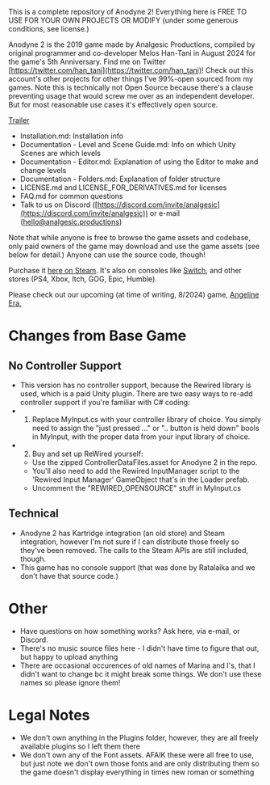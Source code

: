This is a complete repository of Anodyne 2! Everything here is FREE TO USE FOR YOUR OWN PROJECTS OR MODIFY (under some generous conditions, see license.)

Anodyne 2 is the 2019 game made by Analgesic Productions, compiled by original programmer and co-developer Melos Han-Tani in August 2024 for the game's 5th Anniversary. Find me on Twitter [https://twitter.com/han_tani](https://twitter.com/han_tani)! Check out this account's other projects for other things I've 99%-open sourced from my games. Note this is technically not Open Source because there's a clause preventing usage that would screw me over as an independent developer. But for most reasonable use cases it's effectively open source.

[Trailer](https://www.youtube.com/watch?v=yT6yQm3JM3E)

- Installation.md: Installation info
- Documentation - Level and Scene Guide.md: Info on which Unity Scenes are which levels
- Documentation - Editor.md: Explanation of using the Editor to make and change levels
- Documentation - Folders.md: Explanation of folder structure
- LICENSE.md and LICENSE_FOR_DERIVATIVES.md for licenses
- FAQ.md for common questions
- Talk to us on Discord ([https://discord.com/invite/analgesic](https://discord.com/invite/analgesic)) or e-mail ([hello@analgesic.productions](mailto:hello@analgesic.productions))

Note that while anyone is free to browse the game assets and codebase, only paid owners of the game may download and use the game assets (see below for detail.) Anyone can use the source code, though!

Purchase it [here on Steam](https://store.steampowered.com/app/877810/Anodyne_2_Return_to_Dust/). It's also on consoles like [Switch](https://www.nintendo.com/us/store/products/anodyne-2-return-to-dust-switch/), and other stores (PS4, Xbox, Itch, GOG, Epic, Humble).

Please check out our upcoming (at time of writing, 8/2024) game, [Angeline Era.](https://store.steampowered.com/app/2393920/Angeline_Era/)

# Changes from Base Game
## No Controller Support
* This version has no controller support, because the Rewired library is used, which is a paid Unity plugin. There are two easy ways to re-add controller support if you're familiar with C# coding:
* 1. Replace MyInput.cs with your controller library of choice. You simply need to assign the "just pressed ..." or ".. button is held down" bools in MyInput, with the proper data from your input library of choice.
* 2. Buy and set up ReWired yourself:
	* Use the zipped ControllerDataFiles.asset for Anodyne 2 in the repo.
	*  You'll also need to add the Rewired InputManager script to the 'Rewired Input Manager' GameObject that's in the Loader prefab.
	* Uncomment the "REWIRED_OPENSOURCE" stuff in MyInput.cs

## Technical
* Anodyne 2 has Kartridge integration (an old store) and Steam integration, however I'm not sure if I can distribute those freely so they've been removed. The calls to the Steam APIs are still included, though.
* This game has no console support (that was done by Ratalaika and we don't have that source code.)

# Other
* Have questions on how something works? Ask here, via e-mail, or Discord.
* There's no music source files here - I didn't have time to figure that out, but happy to upload anything
* There are occasional occurences of old names of Marina and I's, that I didn't want to change bc it might break some things. We don't use these names so please ignore them!

# Legal Notes 
* We don't own anything in the Plugins folder, however, they are all freely available plugins so I left them there
* We don't own any of the Font assets. AFAIK these were all free to use, but just note we don't own those fonts and are only distributing them so the game doesn't display everything in times new roman or something
